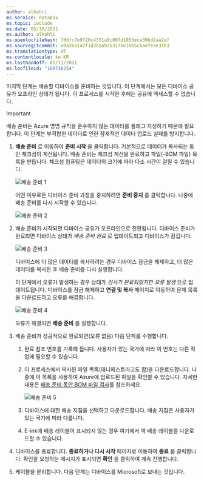 ```yaml
---
author: alkohli
ms.service: databox
ms.topic: include
ms.date: 05/10/2021
ms.author: alkohli
ms.openlocfilehash: 70dfc7e9f20c4331a8c007d1053eca39bd2aa2af
ms.sourcegitcommit: eda26a142f1d3b5a9253176e16b5cbaefe3e31b3
ms.translationtype: HT
ms.contentlocale: ko-KR
ms.lasthandoff: 05/11/2021
ms.locfileid: "109736254"
---
```

마지막 단계는 배송할 디바이스를 준비하는 것입니다. 이 단계에서는 모든 디바이스 공유가 오프라인 상태가 됩니다. 이 프로세스를 시작한 후에는 공유에 액세스할 수 없습니다.

> [!IMPORTANT]
> 배송 준비는 Azure 명명 규칙을 준수하지 않는 데이터를 플래그 지정하기 때문에 필요합니다. 이 단계는 부적합한 데이터로 인한 잠재적인 데이터 업로드 실패를 방지합니다.

1. **배송 준비** 로 이동하여 **준비 시작** 을 클릭합니다. 기본적으로 데이터가 복사되는 동안 체크섬이 계산됩니다. 배송 준비는 체크섬 계산을 완료하고 파일(-BOM 파일) 목록을 만듭니다. 체크섬 컴퓨팅은 데이터의 크기에 따라 다소 시간이 걸릴 수 있습니다. 
   
    ![배송 준비 1](media/data-box-prepare-to-ship/prepare-to-ship-1.png)

    어떤 이유로든 디바이스 준비 과정을 중지하려면 **준비 중지** 를 클릭합니다. 나중에 배송 준비를 다시 시작할 수 있습니다.
        
    ![배송 준비 2](media/data-box-prepare-to-ship/prepare-to-ship-2.png)
    
2. 배송 준비가 시작되면 디바이스 공유가 오프라인으로 전환됩니다. <!--You see a reminder to download the shipping label once the device is ready.--> 디바이스 준비가 완료되면 디바이스 상태가 *배송 준비 완료* 로 업데이트되고 디바이스가 잠깁니다.
        
    ![배송 준비 3](media/data-box-prepare-to-ship/prepare-to-ship-3.png)

    디바이스에 더 많은 데이터를 복사하려는 경우 디바이스 잠금을 해제하고, 더 많은 데이터를 복사한 후 배송 준비를 다시 실행합니다.

    이 단계에서 오류가 발생하는 경우 상태가 *검사가 완료되었지만 오류 발생* 으로 업데이트됩니다. 디바이스를 잠금 해제하고 **연결 및 복사** 페이지로 이동하여 문제 목록을 다운로드하고 오류를 해결합니다.

    ![배송 준비 4](media/data-box-prepare-to-ship/prepare-to-ship-4.png)

    오류가 해결되면 **배송 준비** 를 실행합니다.

4. 배송 준비가 성공적으로 완료되면(오류 없음) 다음 단계를 수행합니다.

    1. 완료 참조 번호를 기록해 둡니다. 사용자가 있는 국가에 따라 이 번호는 다른 작업에 필요할 수 있습니다.
    2. 이 프로세스에서 복사된 파일 목록(매니페스트라고도 함)을 다운로드합니다. 나중에 이 목록을 사용하여 Azure에 업로드된 파일을 확인할 수 있습니다. 자세한 내용은 [배송 준비 동안 BOM 파일 검사](../articles/databox/data-box-logs.md#inspect-bom-during-prepare-to-ship)를 참조하세요.
        
        ![배송 준비 5](media/data-box-prepare-to-ship/prepare-to-ship-5.png)
    3. 디바이스에 대한 배송 지침을 선택하고 다운로드합니다. 배송 지침은 사용자가 있는 국가에 따라 다릅니다.
    4. E-ink에 배송 레이블이 표시되지 않는 경우 여기에서 역 배송 레이블을 다운로드할 수 있습니다. 

5. 디바이스를 종료합니다. **종료하거나 다시 시작** 페이지로 이동하여 **종료** 를 클릭합니다. 확인을 요청하는 메시지가 표시되면 **확인** 을 클릭하여 계속 진행합니다.

6. 케이블을 분리합니다. 다음 단계는 디바이스를 Microsoft로 보내는 것입니다.
